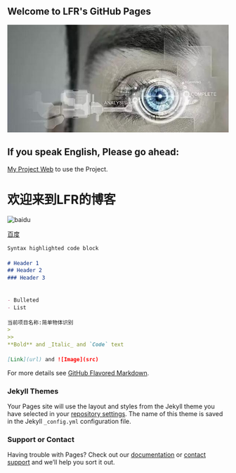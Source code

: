 ##                            Welcome to LFR's GitHub Pages
![](https://github.com/HackerLFR/Machine-Visual/raw/master/2015031561739629.gif)
## If you speak English, Please go ahead: 
   [My Project Web](https://github.com/HackerLFR/Machine-Visual) to use the Project.



# 欢迎来到LFR的博客



![baidu](http://www.baidu.com/img/bdlogo.gif)


[              百度](http://baidu.com)


```markdown
Syntax highlighted code block

# Header 1
## Header 2
### Header 3


- Bulleted
- List

当前项目名称:简单物体识别
>
>>
**Bold** and _Italic_ and `Code` text

[Link](url) and ![Image](src)
```


For more details see [GitHub Flavored Markdown](https://guides.github.com/features/mastering-markdown/).

### Jekyll Themes

Your Pages site will use the layout and styles from the Jekyll theme you have selected in your [repository settings](https://github.com/HackerLFR/Machine-Visual/settings). The name of this theme is saved in the Jekyll `_config.yml` configuration file.

### Support or Contact

Having trouble with Pages? Check out our [documentation](https://help.github.com/categories/github-pages-basics/) or [contact support](https://github.com/contact) and we’ll help you sort it out.


